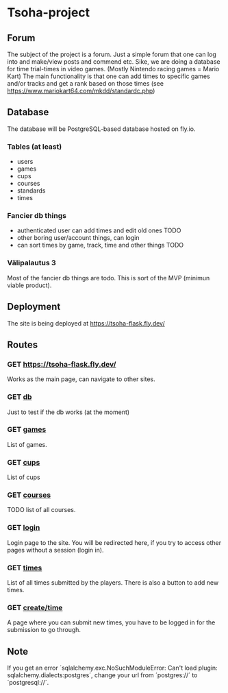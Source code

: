 # Tsoha-project

## Forum

The subject of the project is a forum. Just a simple forum that one can log into and make/view posts and commend etc.
Sike, we are doing a database for time trial-times in video games. (Mostly Nintendo racing games = Mario Kart)
The main functionality is that one can add times to specific games and/or tracks and get a rank based on those
times (see https://www.mariokart64.com/mkdd/standardc.php)

## Database

The database will be PostgreSQL-based database hosted on fly.io.

### Tables (at least)
* users
* games
* cups
* courses
* standards
* times

### Fancier db things
* authenticated user can add times and edit old ones TODO
* other boring user/account things, can login
* can sort times by game, track, time and other things TODO

### Välipalautus 3
Most of the fancier db things are todo. This is sort of the MVP (minimun viable product).


## Deployment

The site is being deployed at https://tsoha-flask.fly.dev/

## Routes

### GET https://tsoha-flask.fly.dev/
Works as the main page, can navigate to other sites.

### GET [db](https://tsoha-flask.fly.dev/db)
Just to test if the db works (at the moment)

### GET [games](https://tsoha-flask.fly.dev/games)
List of games.

### GET [cups](https://tsoha-flask.fly.dev/cups)
List of cups

### GET [courses](https://tsoha-flask.fly.dev/courses)
TODO list of all courses.

### GET [login](https://tsoha-flask.fly.dev/login)
Login page to the site. You will be redirected here, if you try to access other pages without a session (login in).

### GET [times](https://tsoha-flask.fly.dev/times)
List of all times submitted by the players. There is also a button to add new times.

### GET [create/time](https://tsoha-flask.fly.dev/create/time)
A page where you can submit new times, you have to be logged in for the submission to go through.



## Note
If you get an error ´sqlalchemy.exc.NoSuchModuleError: Can't load plugin: sqlalchemy.dialects:postgres´,
change your url from ´postgres://´ to ´postgresql://´.
